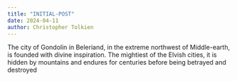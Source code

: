```yaml
---
title: "INITIAL-POST"
date: 2024-04-11
author: Christopher Tolkien
---
```

The city of Gondolin in Beleriand, in the extreme northwest of Middle-earth, is founded with divine inspiration. 
The mightiest of the Elvish cities, it is hidden by mountains and endures for centuries before being betrayed and destroyed
